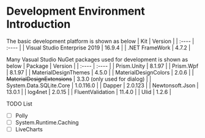 #  Development Environment Introduction  

The basic development platform is shown as below
| Kit   | Version | 
| :---- | :----   |
| Visual Studio Enterprise 2019 | 16.9.4 |
| .NET FrameWork                | 4.7.2  |

Many Vasual Studio NuGet packages used for development is shown as below
| Package   | Version | 
| :----     | :----   |
| Prism.Unity              | 8.1.97    |
| Prism.Wpf                | 8.1.97    |
| MaterialDesignThemes     | 4.5.0     |
| MaterialDesignColors     | 2.0.6     |
| ~~MaterialDesignExtensions~~ | 3.3.0 (only used for dialog) |
| System.Data.SQLite.Core  | 1.0.116.0 |
| Dapper                   | 2.0.123   |
| Newtonsoft.Json          | 13.0.1    |
| log4net                  | 2.0.15    |
| FluentValidation         | 11.4.0    |
| Ulid                     | 1.2.6     |

TODO List
- [ ] Polly  
- [ ] System.Runtime.Caching  
- [ ] LiveCharts 